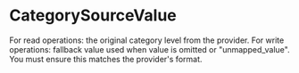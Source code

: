 # CategorySourceValue

For read operations: the original category level from the provider. For write operations: fallback value used when value is omitted or "unmapped_value". You must ensure this matches the provider's format.

